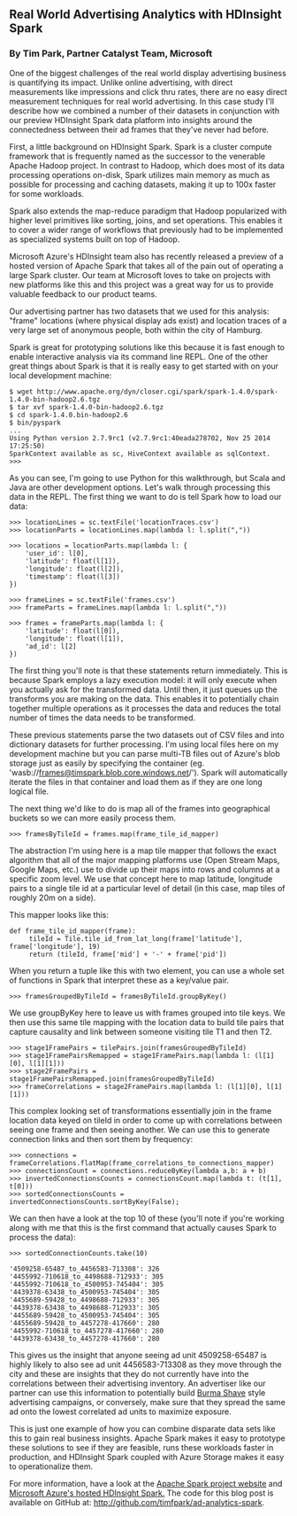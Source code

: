 ## Real World Advertising Analytics with HDInsight Spark
### By Tim Park, Partner Catalyst Team, Microsoft

One of the biggest challenges of the real world display advertising business is quantifying its impact. Unlike online advertising, with direct measurements like impressions and click thru rates, there are no easy direct measurement techniques for real world advertising. In this case study I'll describe how we combined a number of their datasets in conjunction with our preview HDInsight Spark data platform into insights around the connectedness between their ad frames that they've never had before.

First, a little background on HDInsight Spark. Spark is a cluster compute framework that is frequently named as the successor to the venerable Apache Hadoop project. In contrast to Hadoop, which does most of its data processing operations on-disk, Spark utilizes main memory as much as possible for processing and caching datasets, making it up to 100x faster for some workloads.

Spark also extends the map-reduce paradigm that Hadoop popularized with higher level primitives like sorting, joins, and set operations. This enables it to cover a wider range of workflows that previously had to be implemented as specialized systems built on top of Hadoop.

Microsoft Azure's HDInsight team also has recently released a preview of a hosted version of Apache Spark that takes all of the pain out of operating a large Spark cluster. Our team at Microsoft loves to take on projects with new platforms like this and this project was a great way for us to provide valuable feedback to our product teams.

Our advertising partner has two datasets that we used for this analysis: "frame" locations (where physical display ads exist) and location traces of a very large set of anonymous people, both within the city of Hamburg.

Spark is great for prototyping solutions like this because it is fast enough to enable interactive analysis via its command line REPL. One of the other great things about Spark is that it is really easy to get started with on your local development machine:

    $ wget http://www.apache.org/dyn/closer.cgi/spark/spark-1.4.0/spark-1.4.0-bin-hadoop2.6.tgz
    $ tar xvf spark-1.4.0-bin-hadoop2.6.tgz
    $ cd spark-1.4.0.bin-hadoop2.6
    $ bin/pyspark
    ...
    Using Python version 2.7.9rc1 (v2.7.9rc1:40eada278702, Nov 25 2014 17:25:50)
    SparkContext available as sc, HiveContext available as sqlContext.
    >>>

As you can see, I'm going to use Python for this walkthrough, but Scala and Java are other development options. Let's walk through processing this data in the REPL. The first thing we want to do is tell Spark how to load our data:

    >>> locationLines = sc.textFile('locationTraces.csv')
    >>> locationParts = locationLines.map(lambda l: l.split(","))

    >>> locations = locationParts.map(lambda l: {
        'user_id': l[0],
        'latitude': float(l[1]),
        'longitude': float(l[2]),
        'timestamp': float(l[3])
    })

    >>> frameLines = sc.textFile('frames.csv')
    >>> frameParts = frameLines.map(lambda l: l.split(","))

    >>> frames = frameParts.map(lambda l: {
        'latitude': float(l[0]),
        'longitude': float(l[1]),
        'ad_id': l[2]
    })

The first thing you'll note is that these statements return immediately. This is because Spark employs a lazy execution model: it will only execute when you actually ask for the transformed data. Until then, it just queues up the transforms you are making on the data. This enables it to potentially chain together multiple operations as it processes the data and reduces the total number of times the data needs to be transformed.

These previous statements parse the two datasets out of CSV files and into dictionary datasets for further processing. I'm using local files here on my development machine but you can parse multi-TB files out of Azure's blob storage just as easily by specifying the container (eg. 'wasb://frames@timspark.blob.core.windows.net/'). Spark will automatically iterate the files in that container and load them as if they are one long logical file.

The next thing we'd like to do is map all of the frames into geographical buckets so we can more easily process them.

    >>> framesByTileId = frames.map(frame_tile_id_mapper)

The abstraction I'm using here is a map tile mapper that follows the exact algorithm that all of the major mapping platforms use (Open Stream Maps,  Google Maps, etc.) use to divide up their maps into rows and columns at a specific zoom level. We use that concept here to map latitude, longitude pairs to a single tile id at a particular level of detail (in this case, map tiles of roughly 20m on a side).

This mapper looks like this:

    def frame_tile_id_mapper(frame):
         tileId = Tile.tile_id_from_lat_long(frame['latitude'], frame['longitude'], 19)
         return (tileId, frame['mid'] + '-' + frame['pid'])

When you return a tuple like this with two element, you can use a whole set of functions in Spark that interpret these as a key/value pair.

    >>> framesGroupedByTileId = framesByTileId.groupByKey()

We use groupByKey here to leave us with frames grouped into tile keys.  We then use this same tile mapping with the location data to build tile pairs that capture causality and link between someone visiting tile T1 and then T2.

    >>> stage1FramePairs = tilePairs.join(framesGroupedByTileId)
    >>> stage1FramePairsRemapped = stage1FramePairs.map(lambda l: (l[1][0], l[1][1]))
    >>> stage2FramePairs = stage1FramePairsRemapped.join(framesGroupedByTileId)
    >>> frameCorrelations = stage2FramePairs.map(lambda l: (l[1][0], l[1][1]))

This complex looking set of transformations essentially join in the frame location data keyed on tileId in order to come up with correlations between seeing one frame and then seeing another. We can use this to generate connection links and then sort them by frequency:

    >>> connections = frameCorrelations.flatMap(frame_correlations_to_connections_mapper)
    >>> connectionsCount = connections.reduceByKey(lambda a,b: a + b)
    >>> invertedConnectionsCounts = connectionsCount.map(lambda t: (t[1], t[0]))
    >>> sortedConnectionsCounts = invertedConnectionsCounts.sortByKey(False);

We can then have a look at the top 10 of these (you'll note if you're working along with me that this is the first command that actually causes Spark to process the data):

    >>> sortedConnectionCounts.take(10)

    '4509258-65487_to_4456583-713308': 326
    '4455992-710618_to_4498688-712933': 305
    '4455992-710618_to_4500953-745404': 305
    '4439378-63438_to_4500953-745404': 305
    '4455689-59428_to_4498688-712933': 305
    '4439378-63438_to_4498688-712933': 305
    '4455689-59428_to_4500953-745404': 305
    '4455689-59428_to_4457278-417660': 280
    '4455992-710618_to_4457278-417660': 280
    '4439378-63438_to_4457278-417660': 280

This gives us the insight that anyone seeing ad unit 4509258-65487 is highly likely to also see ad unit 4456583-713308 as they move through the city and these are insights that they do not currently have into the correlations between their advertising inventory. An advertiser like our partner can use this information to potentially build <a href="4456583-713308">Burma Shave</a> style advertising campaigns, or conversely, make sure that they spread the same ad onto the lowest correlated ad units to maximize exposure.

This is just one example of how you can combine disparate data sets like this to gain real business insights. Apache Spark makes it easy to prototype these solutions to see if they are feasible, runs these workloads faster in production, and HDInsight Spark coupled with Azure Storage makes it easy to operationalize them.

For more information, have a look at the <a href="">Apache Spark project website</a> and <a href="http://azure.microsoft.com/en-us/services/hdinsight/apache-spark"> Microsoft Azure's hosted HDInsight Spark.</a>  The code for this blog post is available on GitHub at: <a href="http://github.com/timfpark/ad-analytics-spark">http://github.com/timfpark/ad-analytics-spark</a>.
